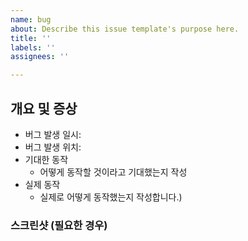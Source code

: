 ```yaml
---
name: bug
about: Describe this issue template's purpose here.
title: ''
labels: ''
assignees: ''

---
```


## 개요 및 증상

- 버그 발생 일시:
- 버그 발생 위치:
- 기대한 동작
  - 어떻게 동작할 것이라고 기대했는지 작성
- 실제 동작
  - 실제로 어떻게 동작했는지 작성합니다.)

### 스크린샷 (필요한 경우)
